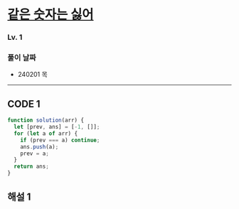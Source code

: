 # [같은 숫자는 싫어](https://school.programmers.co.kr/learn/courses/30/lessons/12906)

### Lv. 1

### 풀이 날짜

- 240201 목

---

## CODE 1

```javascript
function solution(arr) {
  let [prev, ans] = [-1, []];
  for (let a of arr) {
    if (prev === a) continue;
    ans.push(a);
    prev = a;
  }
  return ans;
}
```

## 해설 1
